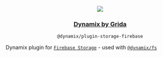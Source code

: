 <p align="center">
  <a href="https://grida.co/dynamix">
    <image src="https://github.com/gridaco/dynamix/blob/main/.readme/cover.png?raw=true" />
    <h3 align="center">Dynamix by Grida</h3>
  </a>
</p>

<p align="center">
  <code>@dynamix/plugin-storage-firebase</code>
</p>

Dynamix plugin for [`Firebase Storage`](https://firebase.google.com/docs/storage) - used with [`@dynamix/fs`](https://github.com/gridaco/dynamix/tree/main/packages/dynamix-fs)
